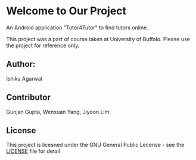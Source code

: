 # Welcome to Our Project
 An Android application "Tutor4Tutor" to find tutors online.

 This project was a part of course taken at University of Buffalo. Please use the project for reference only.

## Author: 
Ishika Agarwal

## Contributor
Gunjan Gupta, Wenxuan Yang, Jiyoon Lim

## License
This project is licesned under the GNU General Public Lecense - see the [LICENSE](https://github.com/ishikaag/cse442-semester-project-not-a-bug-a-feature/blob/master/LICENSE) file for detail
